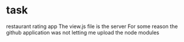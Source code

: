 # task
restaurant rating app
The view.js file is the server
For some reason the github application was not letting me upload the node modules
